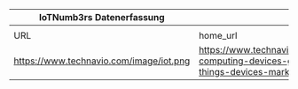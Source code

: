 |IoTNumb3rs Datenerfassung|||||||||||
| ---- | ---- | ---- | ---- | ---- | ---- | ---- | ---- | ---- | ---- | ---- |
||||||||||||
|URL|home_url|filename|device_class|device_count|market_class|market_volume|prognosis_year|publication_year|authorship_class|Dropbox folder|
|https://www.technavio.com/image/iot.png|https://www.technavio.com/report/global-computing-devices-global-internet-things-devices-market-2017-2021|file4_iot.png|||revenue|1600000000|2021|2017||JinlinHolic/20181211-1800|
